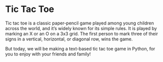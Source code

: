 # Tic Tac Toe

Tic tac toe is a classic paper-pencil game played among young children across the world, and it’s widely known for its simple rules. It is played by marking an X or an O on a 3x3 grid. The first person to mark three of their signs in a vertical, horizontal, or diagonal row, wins the game. 

But today, we will be making a text-based tic tac toe game in Python, for you to enjoy with your friends and family!
